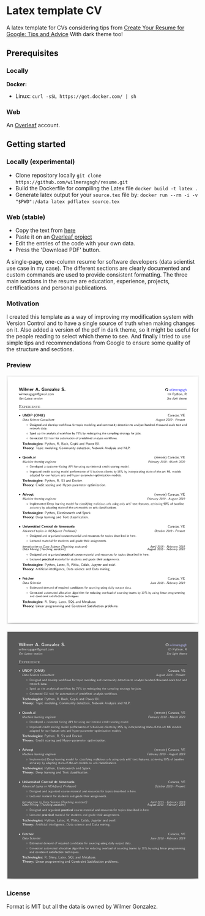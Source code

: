 # Latex template CV

A latex template for CVs considering tips from [Create Your Resume for Google: Tips and Advice](https://www.youtube.com/watch?v=BYUy1yvjHxE) With dark theme too!


## Prerequisites

### Locally

**Docker:** 

* Linux: `curl -sSL https://get.docker.com/ | sh`

### Web

An [Overleaf](https://www.overleaf.com/) account.


## Getting started

### Locally (experimental)

* Clone repository locally `git clone https://github.com/wilmeragsgh/resume.git`
* Build the Dockerfile for compiling the Latex file `docker build -t latex .`
* Generate latex output for your `source.tex` file by: `docker run --rm -i -v "$PWD":/data latex pdflatex source.tex`

### Web (stable)

* Copy the text from [here](https://raw.githubusercontent.com/wilmeragsgh/resume/master/source.tex)
* Paste it on an [Overleaf project](https://www.overleaf.com/)
* Edit the entries of the code with your own data.
* Press the 'Download PDF' button.


A single-page, one-column resume for software developers (data scientist use case in my case). The different sections are clearly documented and custom commands are used to provide consistent formatting. The three main sections in the resume are education, experience, projects, certifications and personal publications.

### Motivation

I created this template as a way of improving my modification system with Version Control and to have a single source of truth when making changes on it. Also added a version of the pdf in dark theme, so it might be useful for the people reading to select which theme to see. And finally i tried to use simple tips and recommendations from Google to ensure some quality of the structure and sections.

### Preview

![Light theme](/light_preview.png)

![Dark theme](/dark_preview.png)

### License

Format is MIT but all the data is owned by Wilmer Gonzalez. 
